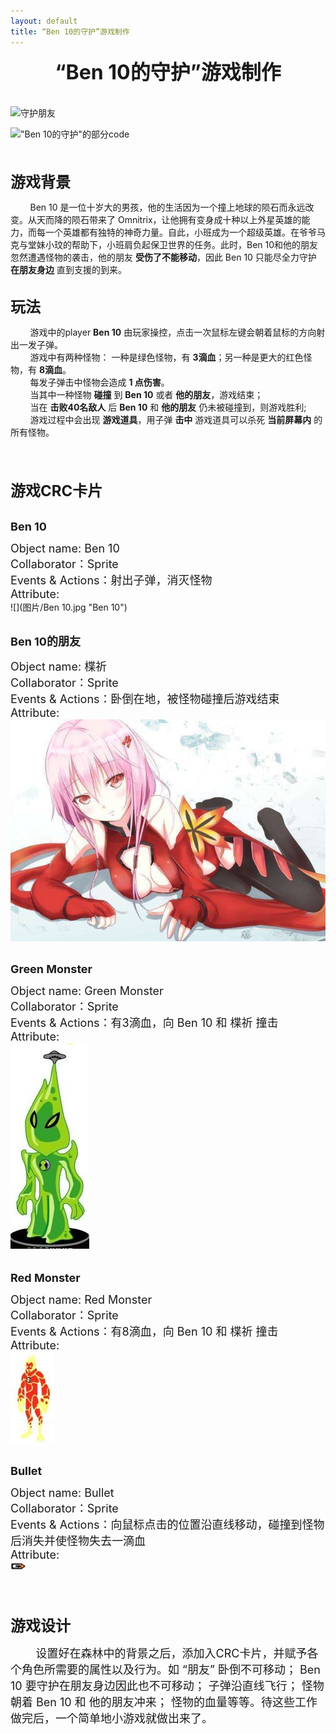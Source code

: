 ```yaml
---
layout: default
title: “Ben 10的守护”游戏制作
---
```


**<center><font size="6">“Ben 10的守护”游戏制作</font></center>**<br><br>
![](视频/守护朋友.gif "守护朋友")

![](图片/守护朋友.jpg "\"Ben 10的守护\"的部分code")<br><br><br>

**<font size="5">游戏背景</font>**

&nbsp;&nbsp;&nbsp;&nbsp;&nbsp;&nbsp;&nbsp;&nbsp;Ben 10 是一位十岁大的男孩，他的生活因为一个撞上地球的陨石而永远改变。从天而降的陨石带来了 Omnitrix，让他拥有变身成十种以上外星英雄的能力，而每一个英雄都有独特的神奇力量。自此，小班成为一个超级英雄。在爷爷马克与堂妹小玟的帮助下，小班肩负起保卫世界的任务。此时，Ben 10和他的朋友忽然遭遇怪物的袭击，他的朋友 **受伤了不能移动**，因此 Ben 10 只能尽全力守护 **在朋友身边** 直到支援的到来。<br><br>

**<font size="5">玩法</font>**

&nbsp;&nbsp;&nbsp;&nbsp;&nbsp;&nbsp;&nbsp;&nbsp;游戏中的player **Ben 10** 由玩家操控，点击一次鼠标左键会朝着鼠标的方向射出一发子弹。<br>
&nbsp;&nbsp;&nbsp;&nbsp;&nbsp;&nbsp;&nbsp;&nbsp;游戏中有两种怪物： 一种是绿色怪物，有 **3滴血**；另一种是更大的红色怪物，有 **8滴血**。<br>
&nbsp;&nbsp;&nbsp;&nbsp;&nbsp;&nbsp;&nbsp;&nbsp;每发子弹击中怪物会造成 **1 点伤害**。<br>
&nbsp;&nbsp;&nbsp;&nbsp;&nbsp;&nbsp;&nbsp;&nbsp;当其中一种怪物 **碰撞** 到 **Ben 10** 或者 **他的朋友**，游戏结束； <br>&nbsp;&nbsp;&nbsp;&nbsp;&nbsp;&nbsp;&nbsp;&nbsp;当在 **击败40名敌人** 后 **Ben 10** 和 **他的朋友** 仍未被碰撞到，则游戏胜利;<br>
&nbsp;&nbsp;&nbsp;&nbsp;&nbsp;&nbsp;&nbsp;&nbsp;游戏过程中会出现 **游戏道具**，用子弹 **击中** 游戏道具可以杀死 **当前屏幕内** 的所有怪物。<br><br><br><br>

**<font size="5">游戏CRC卡片</font>**
<br><br>

**<font size="4">Ben 10</font>**

<font size="4">Object name: Ben 10<br>Collaborator：Sprite<br>Events & Actions：射出子弹，消灭怪物<br>Attribute:</font><br>
![](图片/Ben 10.jpg "Ben 10")<br><br>

**<font size="4">Ben 10的朋友</font>**

<font size="4">Object name: 楪祈<br>Collaborator：Sprite<br>Events & Actions：卧倒在地，被怪物碰撞后游戏结束<br>Attribute:</font><br>
![](图片/朋友.jpg "Ben 10的朋友")<br><br>

**<font size="4">Green Monster</font>**

<font size="4">Object name: Green Monster<br>Collaborator：Sprite<br>Events & Actions：有3滴血，向 Ben 10 和 楪祈 撞击<br>Attribute:</font><br>
![](图片/绿色怪物.jpg "Green Monster")<br><br>

**<font size="4">Red Monster</font>**

<font size="4">Object name: Red Monster<br>Collaborator：Sprite<br>Events & Actions：有8滴血，向 Ben 10 和 楪祈 撞击<br>Attribute:</font><br>
![](图片/红色怪物.jpg "Red Monster")<br><br>

**<font size="4">Bullet</font>**

<font size="4">Object name: Bullet<br>Collaborator：Sprite<br>Events & Actions：向鼠标点击的位置沿直线移动，碰撞到怪物后消失并使怪物失去一滴血<br>Attribute:</font><br>
![](图片/bullet.jpg "Bullet")<br><br><br><br>

**<font size="5">游戏设计</font>**


<font size="4">&nbsp;&nbsp;&nbsp;&nbsp;&nbsp;&nbsp;&nbsp;&nbsp;设置好在森林中的背景之后，添加入CRC卡片，并赋予各个角色所需要的属性以及行为。如 “朋友” 卧倒不可移动； Ben 10 要守护在朋友身边因此也不可移动； 子弹沿直线飞行； 怪物朝着 Ben 10 和 他的朋友冲来； 怪物的血量等等。待这些工作做完后，一个简单地小游戏就做出来了。</font>
